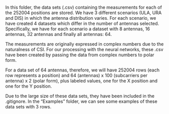 
In this folder, the data sets (.csv) containing the measurements for each of the 252004 positions are stored. We have 3 different scenarios (ULA, URA and DIS) in which the antenna distribution varies. For each scenario, we have created 4 datasets which differ in the number of antennas selected. Specifically, we have for each scenario a dataset with 8 antennas, 16 antennas, 32 antennas and finally all antennas: 64.

The measurements are originally expressed in complex numbers due to the naturalness of CSI. For our processing with the neural networks, these .csv have been created by passing the data from complex numbers to polar form.

For a data set of 64 antennas, therefore, we will have 252004 rows (each row represents a position) and 64 (antennas) x 100 (subcarriers per antenna) x 2 (polar form), plus labeled values, one for the X position and one for the Y position.

Due to the large size of these data sets, they have been included in the .gitignore. In the “Examples” folder, we can see some examples of these data sets with 3 rows.